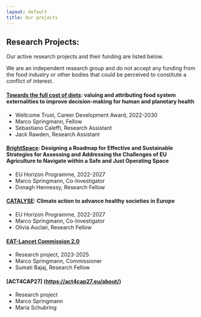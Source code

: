```yaml
---
layout: default
title: Our projects
---
```


## Research Projects:

Our active research projects and their funding are listed below. 

We are an independent research group and do not accept any funding from the food industry or other bodies that could be perceived to constitute a conflict of interest.

#### **[Towards the full cost of diets](https://wellcome.org/grant-funding/people-and-projects/grants-awarded/towards-full-cost-diets-valuing-and-attributing): valuing and attributing food system externalities to improve decision-making for human and planetary health**
  - Wellcome Trust, Career Development Award, 2022-2030
  - Marco Springmann, Fellow
  - Sebastiano Caleffi, Research Assistant
  - Jack Rawden, Research Assistant

#### **[BrightSpace](https://brightspace-project.eu/): Designing a Roadmap for Effective and Sustainable Strategies for Assessing and Addressing the Challenges of EU Agriculture to Navigate within a Safe and Just Operating Space**
  - EU Horizon Programme, 2022-2027
  - Marco Springmann, Co-Investigator
  - Donagh Hennessy, Research Fellow

#### **[CATALYSE](https://catalysehorizon.eu/): Climate action to advance healthy societies in Europe**
  - EU Horizon Programme, 2022-2027
  - Marco Springmann, Co-Investigator
  - Olivia Auclair, Research Fellow

#### **[EAT-Lancet Commission 2.0](https://eatforum.org/eat-lancet-commission/eat-lancet-commission-2-0/)**
  - Research project, 2023-2025
  - Marco Springmann, Commissioner
  - Sumati Bajaj, Research Fellow

#### **[ACT4CAP27] (https://act4cap27.eu/about/)**
  - Research project
  - Marco Springmann
  - Maria Schubring
